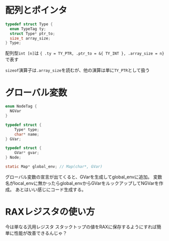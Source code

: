 # 配列とポインタ

```c
typedef struct Type {
  enum TypeTag ty;
  struct Type* ptr_to;
  size_t array_size;
} Type;
```

配列型`int [n]`は
`{ .ty = TY_PTR, .ptr_to = &{ TY_INT }, .array_size = n}`
で表す

`sizeof`演算子は`.array_size`を読むが、他の演算は単に`TY_PTR`として扱う

# グローバル変数

```c
enum NodeTag {
  NGVar
}

typedef struct {
    Type* type;
    char* name;
} GVar;

typedef struct {
    GVar* gvar;
} Node;
```

```c
static Map* global_env; // Map(char*, GVar)
```

グローバル変数の宣言が出てくると、GVarを生成してglobal_envに追加。
変数名がlocal_envに無かったらglobal_envからGVarをルックアップしてNGVarを作成。
あとはいい感じにコード生成する。

# RAXレジスタの使い方

今は単なる汎用レジスタ
スタックトップの値をRAXに保存するようにすれば簡単に性能が改善できるんじゃ？
